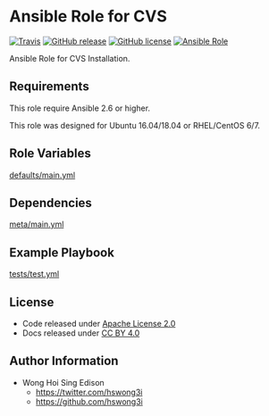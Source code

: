 # Ansible Role for CVS

[![Travis](https://img.shields.io/travis/alvistack/ansible-role-cvs.svg)](https://travis-ci.org/alvistack/ansible-role-cvs)
[![GitHub release](https://img.shields.io/github/release/alvistack/ansible-role-cvs.svg)](https://github.com/alvistack/ansible-role-cvs)
[![GitHub license](https://img.shields.io/github/license/alvistack/ansible-role-cvs.svg)](https://github.com/alvistack/ansible-role-cvs/blob/master/LICENSE)
[![Ansible Role](https://img.shields.io/badge/galaxy-alvistack.cvs-blue.svg)](https://galaxy.ansible.com/alvistack/cvs)

Ansible Role for CVS Installation.

## Requirements

This role require Ansible 2.6 or higher.

This role was designed for Ubuntu 16.04/18.04 or RHEL/CentOS 6/7.

## Role Variables

[defaults/main.yml](defaults/main.yml)

## Dependencies

[meta/main.yml](meta/main.yml)

## Example Playbook

[tests/test.yml](tests/test.yml)

## License

  - Code released under [Apache License 2.0](LICENSE)
  - Docs released under [CC BY 4.0](http://creativecommons.org/licenses/by/4.0/)

## Author Information

  - Wong Hoi Sing Edison
      - <https://twitter.com/hswong3i>
      - <https://github.com/hswong3i>
